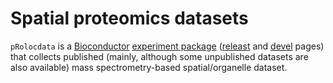 Spatial proteomics datasets
============================


`pRolocdata` is a [Bioconductor](http://bioconductor.org/) [experiment
package](http://bioconductor.org/packages/release/BiocViews.html#___ExperimentData)
([releast](http://bioconductor.org/packages/release/data/experiment/html/pRolocdata.html)
and
[devel](http://bioconductor.org/packages/devel/data/experiment/html/pRolocdata.html)
pages) that collects published (mainly, although some unpublished
datasets are also available) mass spectrometry-based spatial/organelle
dataset.
